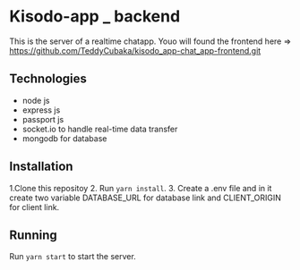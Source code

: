 # Kisodo-app _ backend

This is the server of a realtime chatapp. Youo will found the frontend here => https://github.com/TeddyCubaka/kisodo_app-chat_app-frontend.git

## Technologies

- node js
- express js 
- passport js
- socket.io to handle real-time data transfer
- mongodb for database

## Installation 
1.Clone this repositoy
2. Run `yarn install`.
3. Create a .env file and in it create two variable DATABASE_URL for database link and CLIENT_ORIGIN for client link.

## Running
Run `yarn start` to start the server.

